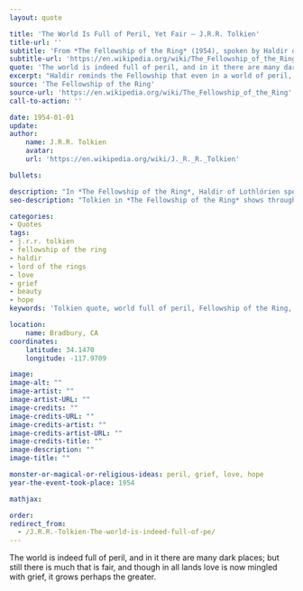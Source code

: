 ```yaml
---
layout: quote

title: 'The World Is Full of Peril, Yet Fair – J.R.R. Tolkien'
title-url: ''
subtitle: 'From *The Fellowship of the Ring* (1954), spoken by Haldir of Lothlórien'
subtitle-url: 'https://en.wikipedia.org/wiki/The_Fellowship_of_the_Ring'
quote: 'The world is indeed full of peril, and in it there are many dark places; but still there is much that is fair, and though in all lands love is now mingled with grief, it grows perhaps the greater.'
excerpt: "Haldir reminds the Fellowship that even in a world of peril, love and beauty endure, deepened by sorrow."
source: 'The Fellowship of the Ring'
source-url: 'https://en.wikipedia.org/wiki/The_Fellowship_of_the_Ring'
call-to-action: ''

date: 1954-01-01
update:
author:
    name: J.R.R. Tolkien
    avatar: 
    url: 'https://en.wikipedia.org/wiki/J._R._R._Tolkien'

bullets:

description: "In *The Fellowship of the Ring*, Haldir of Lothlórien speaks of the peril and darkness of the world, yet affirms that love, though mixed with grief, grows stronger through it."
seo-description: "Tolkien in *The Fellowship of the Ring* shows through Haldir’s words that love and beauty endure even amidst peril and grief."

categories:
- Quotes
tags:
- j.r.r. tolkien
- fellowship of the ring
- haldir
- lord of the rings
- love
- grief
- beauty
- hope
keywords: 'Tolkien quote, world full of peril, Fellowship of the Ring, Haldir Lothlórien, love mingled with grief, Tolkien wisdom, Lord of the Rings quotes, beauty in darkness'

location:
    name: Bradbury, CA
coordinates:
    latitude: 34.1470
    longitude: -117.9709

image:
image-alt: ""
image-artist: ""
image-artist-URL: ""
image-credits: ""
image-credits-URL: ""
image-credits-artist: ""
image-credits-artist-URL: ""
image-credits-title: ""
image-description: ""
image-title: ""

monster-or-magical-or-religious-ideas: peril, grief, love, hope
year-the-event-took-place: 1954

mathjax: 

order: 
redirect_from:
  - /J.R.R.-Tolkien-The-world-is-indeed-full-of-pe/
---
```

The world is indeed full of peril, and in it there are many dark places; but still there is much that is fair, and though in all lands love is now mingled with grief, it grows perhaps the greater.